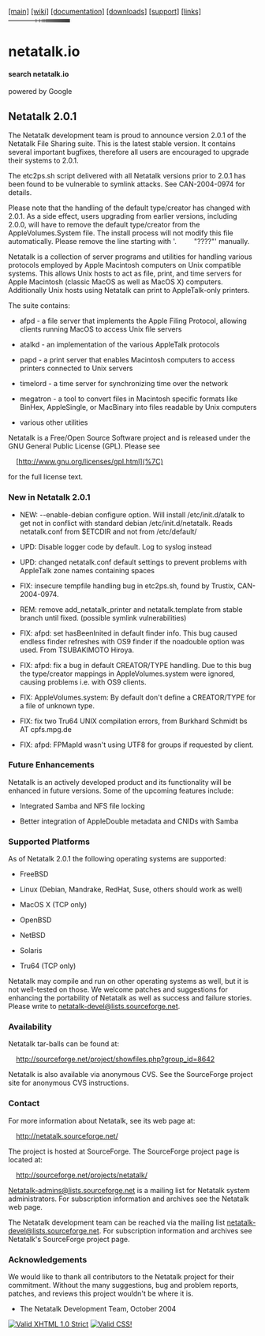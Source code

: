 <div id="header">

<div id="logo">

</div>

<div id="menlinks">

[\[main\]](/ "Return to Netatalk home")
[\[wiki\]](/docs "Netatalk Wiki")
[\[documentation\]](/documentation.html "Netatalk Manual")
[\[downloads\]](/download.html "Download Netatalk")
[\[support\]](/support.html "Support")
[\[links\]](/links.html "Netatalk related links")
<img src="/gfx/end.gif" width="125" height="7" />

</div>

</div>

<div id="header-print">

# netatalk.io

</div>

<div class="search">

#### search netatalk.io

<span class="italic">powered by Google</span>

</div>

<div id="content">

## Netatalk 2.0.1

The Netatalk development team is proud to announce version 2.0.1 of the
Netatalk File Sharing suite. This is the latest stable version. It
contains several important bugfixes, therefore all users are encouraged
to upgrade their systems to 2.0.1.

The etc2ps.sh script delivered with all Netatalk versions prior to 2.0.1
has been found to be vulnerable to symlink attacks. See CAN-2004-0974
for details.

Please note that the handling of the default type/creator has changed
with 2.0.1. As a side effect, users upgrading from earlier versions,
including 2.0.0, will have to remove the default type/creator from the
AppleVolumes.System file. The install process will not modify this file
automatically. Please remove the line starting with '.         "????"'
manually.

Netatalk is a collection of server programs and utilities for handling
various protocols employed by Apple Macintosh computers on Unix
compatible systems. This allows Unix hosts to act as file, print, and
time servers for Apple Macintosh (classic MacOS as well as MacOS X)
computers. Additionally Unix hosts using Netatalk can print to
AppleTalk-only printers.

The suite contains:

- afpd - a file server that implements the Apple Filing Protocol,
  allowing clients running MacOS to access Unix file servers

- atalkd - an implementation of the various AppleTalk protocols

- papd - a print server that enables Macintosh computers to access
  printers connected to Unix servers

- timelord - a time server for synchronizing time over the network

- megatron - a tool to convert files in Macintosh specific formats like
  BinHex, AppleSingle, or MacBinary into files readable by Unix
  computers

- various other utilities

Netatalk is a Free/Open Source Software project and is released under
the GNU General Public License (GPL). Please see

    [http://www.gnu.org/licenses/gpl.html](%7C)

for the full license text.

### New in Netatalk 2.0.1

- NEW: --enable-debian configure option. Will install /etc/init.d/atalk
  to get not in conflict with standard debian /etc/init.d/netatalk.
  Reads netatalk.conf from \$ETCDIR and not from /etc/default/

- UPD: Disable logger code by default. Log to syslog instead

- UPD: changed netatalk.conf default settings to prevent problems with
  AppleTalk zone names containing spaces

- FIX: insecure tempfile handling bug in etc2ps.sh, found by Trustix,
  CAN-2004-0974.

- REM: remove add_netatalk_printer and netatalk.template from stable
  branch until fixed. (possible symlink vulnerabilities)

- FIX: afpd: set hasBeenInited in default finder info. This bug caused
  endless finder refreshes with OS9 finder if the noadouble option was
  used. From TSUBAKIMOTO Hiroya.

- FIX: afpd: fix a bug in default CREATOR/TYPE handling. Due to this bug
  the type/creator mappings in AppleVolumes.system were ignored, causing
  problems i.e. with OS9 clients.

- FIX: AppleVolumes.system: By default don't define a CREATOR/TYPE for a
  file of unknown type.

- FIX: fix two Tru64 UNIX compilation errors, from Burkhard Schmidt bs
  AT cpfs.mpg.de

- FIX: afpd: FPMapId wasn't using UTF8 for groups if requested by
  client.

### Future Enhancements

Netatalk is an actively developed product and its functionality will be
enhanced in future versions. Some of the upcoming features include:

- Integrated Samba and NFS file locking

- Better integration of AppleDouble metadata and CNIDs with Samba

### Supported Platforms

As of Netatalk 2.0.1 the following operating systems are supported:

- FreeBSD

- Linux (Debian, Mandrake, RedHat, Suse, others should work as well)

- MacOS X (TCP only)

- OpenBSD

- NetBSD

- Solaris

- Tru64 (TCP only)

Netatalk may compile and run on other operating systems as well, but it
is not well-tested on those. We welcome patches and suggestions for
enhancing the portability of Netatalk as well as success and failure
stories. Please write to netatalk-devel@lists.sourceforge.net.

### Availability

Netatalk tar-balls can be found at:

    <http://sourceforge.net/project/showfiles.php?group_id=8642>

Netatalk is also available via anonymous CVS. See the SourceForge
project site for anonymous CVS instructions.

### Contact

For more information about Netatalk, see its web page at:

    <http://netatalk.sourceforge.net/>

The project is hosted at SourceForge. The SourceForge project page is
located at:

    <http://sourceforge.net/projects/netatalk/>

Netatalk-admins@lists.sourceforge.net is a mailing list for Netatalk
system administrators. For subscription information and archives see the
Netatalk web page.

The Netatalk development team can be reached via the mailing list
netatalk-devel@lists.sourceforge.net. For subscription information and
archives see Netatalk's SourceForge project page.

### Acknowledgements

We would like to thank all contributors to the Netatalk project for
their commitment. Without the many suggestions, bug and problem reports,
patches, and reviews this project wouldn't be where it is.

- The Netatalk Development Team, October 2004

</div>

<div class="footer">

[<img src="https://www.w3.org/Icons/valid-xhtml10" width="88" height="31"
alt="Valid XHTML 1.0 Strict" />](https://validator.w3.org/check?uri=referer)
[<img src="https://jigsaw.w3.org/css-validator/images/vcss"
style="border:0;width:88px;height:31px" alt="Valid CSS!" />](https://jigsaw.w3.org/css-validator/check?uri=referer)

</div>
